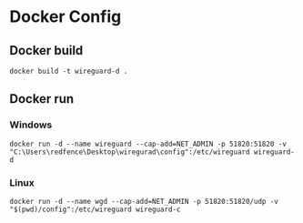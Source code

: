 # Docker Config

## Docker build
```
docker build -t wireguard-d .
```

## Docker run
### Windows
```
docker run -d --name wireguard --cap-add=NET_ADMIN -p 51820:51820 -v "C:\Users\redfence\Desktop\wiregurad\config":/etc/wireguard wireguard-d
```
### Linux
```
docker run -d --name wgd --cap-add=NET_ADMIN -p 51820:51820/udp -v "$(pwd)/config":/etc/wireguard wireguard-c
```
